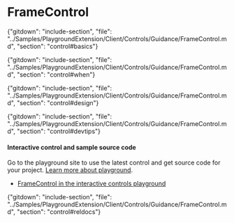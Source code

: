 ﻿# FrameControl

{"gitdown": "include-section", "file": "../Samples/PlaygroundExtension/Client/Controls/Guidance/FrameControl.md", "section": "control#basics"}

<!-- TODO get an IMAGE to embed here -->

<!-- TODO get an SAMPLE CODE to embed here -->

{"gitdown": "include-section", "file": "../Samples/PlaygroundExtension/Client/Controls/Guidance/FrameControl.md", "section": "control#when"}

{"gitdown": "include-section", "file": "../Samples/PlaygroundExtension/Client/Controls/Guidance/FrameControl.md", "section": "control#design"}

{"gitdown": "include-section", "file": "../Samples/PlaygroundExtension/Client/Controls/Guidance/FrameControl.md", "section": "control#devtips"}

#### Interactive control and sample source code
Go to the playground site to use the latest control and get source code for your project.  [Learn more about playground](./top-extensions-controls-playground.md).

*  <a href="https://ms.portal.azure.com/?Microsoft_Azure_Playground=true#blade/Microsoft_Azure_Playground/ControlsIndexBlade/FrameControl_create_Playground" target="_blank">FrameControl in the interactive controls playground</a>

 

{"gitdown": "include-section", "file": "../Samples/PlaygroundExtension/Client/Controls/Guidance/FrameControl.md", "section": "control#reldocs"}
